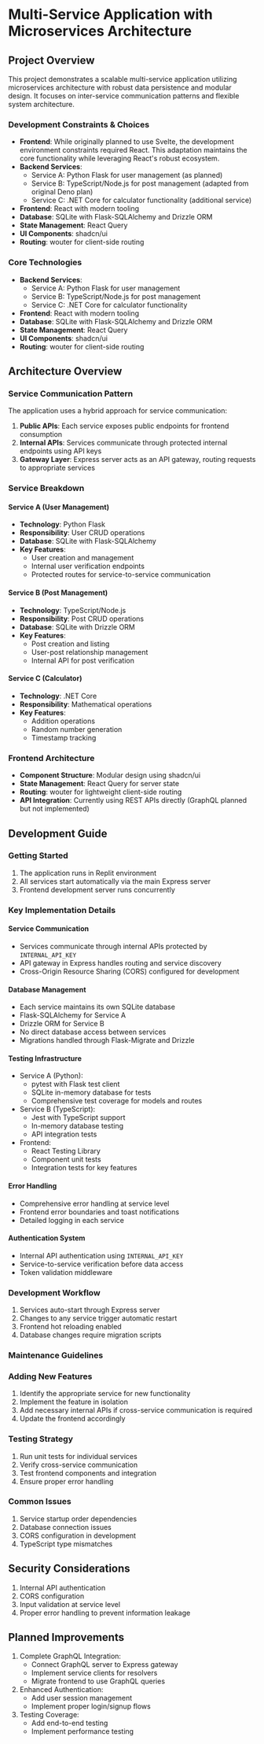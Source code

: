 # Multi-Service Application with Microservices Architecture

## Project Overview
This project demonstrates a scalable multi-service application utilizing microservices architecture with robust data persistence and modular design. It focuses on inter-service communication patterns and flexible system architecture.

### Development Constraints & Choices
- **Frontend**: While originally planned to use Svelte, the development environment constraints required React. This adaptation maintains the core functionality while leveraging React's robust ecosystem.
- **Backend Services**: 
  - Service A: Python Flask for user management (as planned)
  - Service B: TypeScript/Node.js for post management (adapted from original Deno plan)
  - Service C: .NET Core for calculator functionality (additional service)
- **Frontend**: React with modern tooling
- **Database**: SQLite with Flask-SQLAlchemy and Drizzle ORM
- **State Management**: React Query
- **UI Components**: shadcn/ui
- **Routing**: wouter for client-side routing

### Core Technologies
- **Backend Services**:
  - Service A: Python Flask for user management
  - Service B: TypeScript/Node.js for post management
  - Service C: .NET Core for calculator functionality
- **Frontend**: React with modern tooling
- **Database**: SQLite with Flask-SQLAlchemy and Drizzle ORM
- **State Management**: React Query
- **UI Components**: shadcn/ui
- **Routing**: wouter for client-side routing

## Architecture Overview

### Service Communication Pattern
The application uses a hybrid approach for service communication:
1. **Public APIs**: Each service exposes public endpoints for frontend consumption
2. **Internal APIs**: Services communicate through protected internal endpoints using API keys
3. **Gateway Layer**: Express server acts as an API gateway, routing requests to appropriate services

### Service Breakdown

#### Service A (User Management)
- **Technology**: Python Flask
- **Responsibility**: User CRUD operations
- **Database**: SQLite with Flask-SQLAlchemy
- **Key Features**:
  - User creation and management
  - Internal user verification endpoints
  - Protected routes for service-to-service communication

#### Service B (Post Management)
- **Technology**: TypeScript/Node.js
- **Responsibility**: Post CRUD operations
- **Database**: SQLite with Drizzle ORM
- **Key Features**:
  - Post creation and listing
  - User-post relationship management
  - Internal API for post verification

#### Service C (Calculator)
- **Technology**: .NET Core
- **Responsibility**: Mathematical operations
- **Key Features**:
  - Addition operations
  - Random number generation
  - Timestamp tracking

### Frontend Architecture
- **Component Structure**: Modular design using shadcn/ui
- **State Management**: React Query for server state
- **Routing**: wouter for lightweight client-side routing
- **API Integration**: Currently using REST APIs directly (GraphQL planned but not implemented)

## Development Guide

### Getting Started
1. The application runs in Replit environment
2. All services start automatically via the main Express server
3. Frontend development server runs concurrently

### Key Implementation Details

#### Service Communication
- Services communicate through internal APIs protected by `INTERNAL_API_KEY`
- API gateway in Express handles routing and service discovery
- Cross-Origin Resource Sharing (CORS) configured for development

#### Database Management
- Each service maintains its own SQLite database
- Flask-SQLAlchemy for Service A
- Drizzle ORM for Service B
- No direct database access between services
- Migrations handled through Flask-Migrate and Drizzle

#### Testing Infrastructure
- Service A (Python):
  - pytest with Flask test client
  - SQLite in-memory database for tests
  - Comprehensive test coverage for models and routes
- Service B (TypeScript):
  - Jest with TypeScript support
  - In-memory database testing
  - API integration tests
- Frontend:
  - React Testing Library
  - Component unit tests
  - Integration tests for key features

#### Error Handling
- Comprehensive error handling at service level
- Frontend error boundaries and toast notifications
- Detailed logging in each service

#### Authentication System
- Internal API authentication using `INTERNAL_API_KEY`
- Service-to-service verification before data access
- Token validation middleware

### Development Workflow
1. Services auto-start through Express server
2. Changes to any service trigger automatic restart
3. Frontend hot reloading enabled
4. Database changes require migration scripts

### Maintenance Guidelines

### Adding New Features
1. Identify the appropriate service for new functionality
2. Implement the feature in isolation
3. Add necessary internal APIs if cross-service communication is required
4. Update the frontend accordingly

### Testing Strategy
1. Run unit tests for individual services
2. Verify cross-service communication
3. Test frontend components and integration
4. Ensure proper error handling

### Common Issues
1. Service startup order dependencies
2. Database connection issues
3. CORS configuration in development
4. TypeScript type mismatches

## Security Considerations
1. Internal API authentication
2. CORS configuration
3. Input validation at service level
4. Proper error handling to prevent information leakage

## Planned Improvements
1. Complete GraphQL Integration:
   - Connect GraphQL server to Express gateway
   - Implement service clients for resolvers
   - Migrate frontend to use GraphQL queries
2. Enhanced Authentication:
   - Add user session management
   - Implement proper login/signup flows
3. Testing Coverage:
   - Add end-to-end testing
   - Implement performance testing